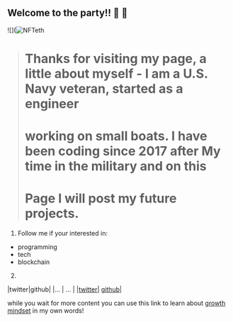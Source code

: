## Welcome to the party!! :cake: :balloon:

![](![NFTeth](https://user-images.githubusercontent.com/87037324/129043813-870e33c3-64ee-4f0f-a56d-fe08b84de0c1.jpg)



>  # Thanks for visiting my page, a little about myself - I am a U.S. Navy veteran, started as a engineer
>  # working on small boats. I have been coding since 2017 after My time in the military and on this
>  # Page I will post my future projects.



1. Follow me if your interested in:
- programming
- tech
- blockchain
2.
|twitter|github|
|...    | ...  |
|[twitter](https://twitter.com/dev_dukes)| [github](https://github.com/devDukes-99)|

while you wait for more content you can use this link to learn about [growth mindset](https://github.com/devDukes-99/devDukes-99.github.io/blob/80bf9fd7f42b94e9c85b7e386075bb18281742c6/README.md) in my own words!

